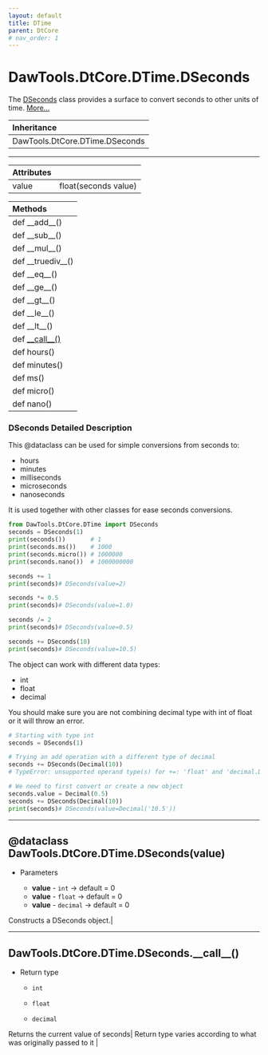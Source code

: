 ```yaml
---
layout: default
title: DTime
parent: DtCore
# nav_order: 1
---
```


# DawTools.DtCore.DTime.DSeconds

The [DSeconds](dtime.html#dataclass-dawtoolsdtcoredtimedsecondsvalue) class provides a surface
to convert seconds to other units of time. [More...](dtime.html#dsecondsdetailed-description)

| Inheritance            |
|:-----------------------|
| DawTools.DtCore.DTime.DSeconds|

***

| Attributes|                  |
|:----------|:-----------------|
| value     | float(seconds value) |

| Methods |
|:----------|
|def \_\_add\_\_()|
|def \_\_sub\_\_()|
|def \_\_mul\_\_()|
|def \_\_truediv\_\_()|
|def \_\_eq\_\_()|
|def \_\_ge\_\_()|
|def \_\_gt\_\_()|
|def \_\_le\_\_()|
|def \_\_lt\_\_()|
|def [\_\_call\_\_()](dtime.html#dawtoolsdtcoredtimedseconds__call__)|
|def hours()|
|def minutes()|
|def ms()|
|def micro()|
|def nano()|

### DSeconds Detailed Description
This @dataclass can be used for simple conversions from seconds to:
* hours
* minutes
* milliseconds
* microseconds
* nanoseconds

It is used together with other classes for ease seconds conversions.

```python
from DawTools.DtCore.DTime import DSeconds
seconds = DSeconds(1)
print(seconds())       # 1
print(seconds.ms())    # 1000
print(seconds.micro()) # 1000000
print(seconds.nano())  # 1000000000

seconds += 1
print(seconds)# DSeconds(value=2)

seconds *= 0.5
print(seconds)# DSeconds(value=1.0)

seconds /= 2
print(seconds)# DSeconds(value=0.5)

seconds += DSeconds(10)
print(seconds)# DSeconds(value=10.5)
```
The object can work with different data types:
* int
* float
* decimal

You should make sure you are not combining decimal type with int of float or it will throw an error.

```python
# Starting with type int
seconds = DSeconds(1)

# Trying an add operation with a different type of decimal
seconds += DSeconds(Decimal(10))
# TypeError: unsupported operand type(s) for +=: 'float' and 'decimal.Decimal'

# We need to first convert or create a new object
seconds.value = Decimal(0.5)
seconds += DSeconds(Decimal(10))
print(seconds)# DSeconds(value=Decimal('10.5'))
```
***

## @dataclass DawTools.DtCore.DTime.DSeconds(value)
* Parameters

  * **value** - `int` -> default = 0
  * **value** - `float` -> default = 0
  * **value** - `decimal` -> default = 0

Constructs a DSeconds object.|

***

## DawTools.DtCore.DTime.DSeconds.\_\_call\_\_()

* Return type

  * `int`

  * `float`

  * `decimal`

Returns the current value of seconds|
Return type varies according to what was originally passed to it |
